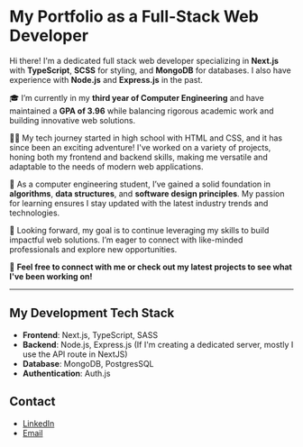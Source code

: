 # My Portfolio as a Full-Stack Web Developer 

Hi there! I'm a dedicated full stack web developer specializing in **Next.js** with **TypeScript**, **SCSS** for styling, and **MongoDB** for databases. I also have experience with **Node.js** and **Express.js** in the past.

🎓 I’m currently in my **third year of Computer Engineering** and have maintained a **GPA of 3.96** while balancing rigorous academic work and building innovative web solutions.

👨‍💻 My tech journey started in high school with HTML and CSS, and it has since been an exciting adventure! I've worked on a variety of projects, honing both my frontend and backend skills, making me versatile and adaptable to the needs of modern web applications.

🔧 As a computer engineering student, I’ve gained a solid foundation in **algorithms**, **data structures**, and **software design principles**. My passion for learning ensures I stay updated with the latest industry trends and technologies.

🌟 Looking forward, my goal is to continue leveraging my skills to build impactful web solutions. I’m eager to connect with like-minded professionals and explore new opportunities.

🔗 **Feel free to connect with me or check out my latest projects to see what I've been working on!**

---

## My Development Tech Stack

- **Frontend**: Next.js, TypeScript, SASS
- **Backend**: Node.js, Express.js (If I'm creating a dedicated server, mostly I use the API route in NextJS)
- **Database**: MongoDB, PostgresSQL
- **Authentication**: Auth.js

## Contact

- [LinkedIn](https://www.linkedin.com/in/ahmedjk34/)
- [Email](mailto:ahmedtaher212005@gmail.com)
